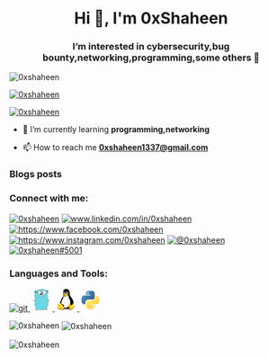 <h1 align="center">Hi 👋, I'm 0xShaheen</h1>
<h3 align="center">I’m interested in cybersecurity,bug bounty,networking,programming,some others 🌱</h3>

<p align="left"> <img src="https://komarev.com/ghpvc/?username=0xshaheen&label=Profile%20views&color=0e75b6&style=flat" alt="0xshaheen" /> </p>

<p align="left"> <a href="https://github.com/ryo-ma/github-profile-trophy"><img src="https://github-profile-trophy.vercel.app/?username=0xshaheen" alt="0xshaheen" /></a> </p>

<p align="left"> <a href="https://twitter.com/0xshaheen" target="blank"><img src="https://img.shields.io/twitter/follow/0xshaheen?logo=twitter&style=for-the-badge" alt="0xshaheen" /></a> </p>

- 🌱 I’m currently learning **programming,networking**

- 📫 How to reach me **0xshaheen1337@gmail.com**

### Blogs posts
<!-- BLOG-POST-LIST:START -->
<!-- BLOG-POST-LIST:END -->

<h3 align="left">Connect with me:</h3>
<p align="left">
<a href="https://twitter.com/0xshaheen" target="blank"><img align="center" src="https://raw.githubusercontent.com/rahuldkjain/github-profile-readme-generator/master/src/images/icons/Social/twitter.svg" alt="0xshaheen" height="30" width="40" /></a>
<a href="https://linkedin.com/in/www.linkedin.com/in/0xshaheen" target="blank"><img align="center" src="https://raw.githubusercontent.com/rahuldkjain/github-profile-readme-generator/master/src/images/icons/Social/linked-in-alt.svg" alt="www.linkedin.com/in/0xshaheen" height="30" width="40" /></a>
<a href="https://fb.com/https://www.facebook.com/0xshaheen" target="blank"><img align="center" src="https://raw.githubusercontent.com/rahuldkjain/github-profile-readme-generator/master/src/images/icons/Social/facebook.svg" alt="https://www.facebook.com/0xshaheen" height="30" width="40" /></a>
<a href="https://instagram.com/https://www.instagram.com/0xshaheen" target="blank"><img align="center" src="https://raw.githubusercontent.com/rahuldkjain/github-profile-readme-generator/master/src/images/icons/Social/instagram.svg" alt="https://www.instagram.com/0xshaheen" height="30" width="40" /></a>
<a href="https://medium.com/@0xshaheen" target="blank"><img align="center" src="https://raw.githubusercontent.com/rahuldkjain/github-profile-readme-generator/master/src/images/icons/Social/medium.svg" alt="@0xshaheen" height="30" width="40" /></a>
<a href="https://discord.gg/0xshaheen#5001" target="blank"><img align="center" src="https://raw.githubusercontent.com/rahuldkjain/github-profile-readme-generator/master/src/images/icons/Social/discord.svg" alt="0xshaheen#5001" height="30" width="40" /></a>
</p>

<h3 align="left">Languages and Tools:</h3>
<p align="left"> <a href="https://git-scm.com/" target="_blank" rel="noreferrer"> <img src="https://www.vectorlogo.zone/logos/git-scm/git-scm-icon.svg" alt="git" width="40" height="40"/> </a> <a href="https://golang.org" target="_blank" rel="noreferrer"> <img src="https://raw.githubusercontent.com/devicons/devicon/master/icons/go/go-original.svg" alt="go" width="40" height="40"/> </a> <a href="https://www.linux.org/" target="_blank" rel="noreferrer"> <img src="https://raw.githubusercontent.com/devicons/devicon/master/icons/linux/linux-original.svg" alt="linux" width="40" height="40"/> </a> <a href="https://www.python.org" target="_blank" rel="noreferrer"> <img src="https://raw.githubusercontent.com/devicons/devicon/master/icons/python/python-original.svg" alt="python" width="40" height="40"/> </a> </p>

<p><img align="left" src="https://github-readme-stats.vercel.app/api/top-langs?username=0xshaheen&show_icons=true&locale=en&layout=compact" alt="0xshaheen" /></p>

<p>&nbsp;<img align="center" src="https://github-readme-stats.vercel.app/api?username=0xshaheen&show_icons=true&locale=en" alt="0xshaheen" /></p>

<p><img align="center" src="https://github-readme-streak-stats.herokuapp.com/?user=0xshaheen&" alt="0xshaheen" /></p>
